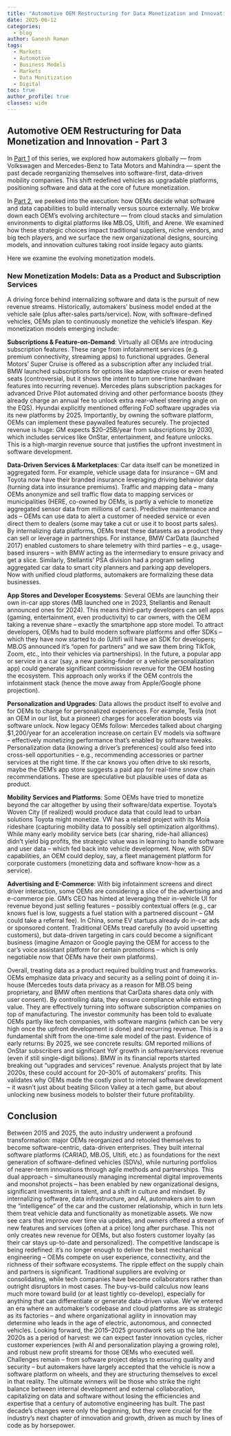 ```yaml
---
title: "Automotive OEM Restructuring for Data Monetization and Innovation - Part 3"
date: 2025-06-12
categories:
  - blog
author: Ganesh Raman
tags:
  - Markets
  - Automotive
  - Business Models
  - Markets
  - Data Monitization
  - Digital
toc: true
author_profile: true
classes: wide
---
```



##  Automotive OEM Restructuring for Data Monetization and Innovation - Part 3

In [Part 1](https://ganesh47.github.io/blog/Automotive-OEM-Restructuring-for-Data-Monetization-and-Innovation-Part-1/) of this series, we explored how automakers globally — from Volkswagen and Mercedes-Benz to Tata Motors and Mahindra — spent the past decade reorganizing themselves into software-first, data-driven mobility companies. This shift redefined vehicles as upgradable platforms, positioning software and data at the core of future monetization.

In [Part 2](https://ganesh47.github.io/blog/Automotive-OEM-Restructuring-for-Data-Monetization-and-Innovation-Part-2/), we peeked into the execution: how OEMs decide what software and data capabilities to build internally versus source externally. We brokw down each OEM’s evolving architecture — from cloud stacks and simulation environments to digital platforms like MB.OS, Ultifi, and Arene. We examined how these strategic choices impact traditional suppliers, niche vendors, and big tech players, and we surface the new organizational designs, sourcing models, and innovation cultures taking root inside legacy auto giants.

Here we examine the evolving monetization models.

### New Monetization Models: Data as a Product and Subscription Services

A driving force behind internalizing software and data is the pursuit of new revenue streams. Historically, automakers’ business model ended at the vehicle sale (plus after-sales parts/service). Now, with software-defined vehicles, OEMs plan to continuously monetize the vehicle’s lifespan. Key monetization models emerging include:

**Subscriptions & Feature-on-Demand**: Virtually all OEMs are introducing subscription features. These range from infotainment services (e.g. premium connectivity, streaming apps) to functional upgrades. General Motors’ Super Cruise is offered as a subscription after any included trial. BMW launched subscriptions for options like adaptive cruise or even heated seats (controversial, but it shows the intent to turn one-time hardware features into recurring revenue). Mercedes plans subscription packages for advanced Drive Pilot automated driving and other performance boosts (they already charge an annual fee to unlock extra rear-wheel steering angle on the EQS). Hyundai explicitly mentioned offering FoD software upgrades via its new platforms by 2025. Importantly, by owning the software platform, OEMs can implement these paywalled features securely. The projected revenue is huge: GM expects $20–25B/year from subscriptions by 2030, which includes services like OnStar, entertainment, and feature unlocks. This is a high-margin revenue source that justifies the upfront investment in software development.

**Data-Driven Services & Marketplaces**: Car data itself can be monetized in aggregated form. For example, vehicle usage data for insurance – GM and Toyota now have their branded insurance leveraging driving behavior data (turning data into insurance premiums). Traffic and mapping data – many OEMs anonymize and sell traffic flow data to mapping services or municipalities (HERE, co-owned by OEMs, is partly a vehicle to monetize aggregated sensor data from millions of cars). Predictive maintenance and ads – OEMs can use data to alert a customer of needed service or even direct them to dealers (some may take a cut or use it to boost parts sales). By internalizing data platforms, OEMs treat these datasets as a product they can sell or leverage in partnerships. For instance, BMW CarData (launched 2017) enabled customers to share telemetry with third parties – e.g., usage-based insurers – with BMW acting as the intermediary to ensure privacy and get a slice. Similarly, Stellantis’ PSA division had a program selling aggregated car data to smart city planners and parking app developers. Now with unified cloud platforms, automakers are formalizing these data businesses.

**App Stores and Developer Ecosystems**: Several OEMs are launching their own in-car app stores (MB launched one in 2023, Stellantis and Renault announced ones for 2024). This means third-party developers can sell apps (gaming, entertainment, even productivity) to car owners, with the OEM taking a revenue share – exactly the smartphone app store model. To attract developers, OEMs had to build modern software platforms and offer SDKs – which they have now started to do (Ultifi will have an SDK for developers; MB.OS announced it’s “open for partners” and we saw them bring TikTok, Zoom, etc., into their vehicles via partnerships). In the future, a popular app or service in a car (say, a new parking-finder or a vehicle personalization app) could generate significant commission revenue for the OEM hosting the ecosystem. This approach only works if the OEM controls the infotainment stack (hence the move away from Apple/Google phone projection).

**Personalization and Upgrades**: Data allows the product itself to evolve and for OEMs to charge for personalized experiences. For example, Tesla (not an OEM in our list, but a pioneer) charges for acceleration boosts via software unlock. Now legacy OEMs follow: Mercedes talked about charging $1,200/year for an acceleration increase on certain EV models via software – effectively monetizing performance that’s enabled by software tweaks. Personalization data (knowing a driver’s preferences) could also feed into cross-sell opportunities – e.g., recommending accessories or partner services at the right time. If the car knows you often drive to ski resorts, maybe the OEM’s app store suggests a paid app for real-time snow chain recommendations. These are speculative but plausible uses of data as product.

**Mobility Services and Platforms**: Some OEMs have tried to monetize beyond the car altogether by using their software/data expertise. Toyota’s Woven City (if realized) would produce data that could lead to urban solutions Toyota might monetize. VW has a related project with its Moia rideshare (capturing mobility data to possibly sell optimization algorithms). While many early mobility service bets (car sharing, ride-hail alliances) didn’t yield big profits, the strategic value was in learning to handle software and user data – which fed back into vehicle development. Now, with SDV capabilities, an OEM could deploy, say, a fleet management platform for corporate customers (monetizing data and software know-how as a service).

**Advertising and E-Commerce**: With big infotainment screens and direct driver interaction, some OEMs are considering a slice of the advertising and e-commerce pie. GM’s CEO has hinted at leveraging their in-vehicle UI for revenue beyond just selling features – possibly contextual offers (e.g., car knows fuel is low, suggests a fuel station with a partnered discount – GM could take a referral fee). In China, some EV startups already do in-car ads or sponsored content. Traditional OEMs tread carefully (to avoid upsetting customers), but data-driven targeting in cars could become a significant business (imagine Amazon or Google paying the OEM for access to the car’s voice assistant platform for certain promotions – which is only negotiable now that OEMs have their own platforms).

Overall, treating data as a product required building trust and frameworks. OEMs emphasize data privacy and security as a selling point of doing it in-house (Mercedes touts data privacy as a reason for MB.OS being proprietary, and BMW often mentions that CarData shares data only with user consent). By controlling data, they ensure compliance while extracting value. They are effectively turning into software subscription companies on top of manufacturing. The investor community has been told to evaluate OEMs partly like tech companies, with software margins (which can be very high once the upfront development is done) and recurring revenue. This is a fundamental shift from the one-time sale model of the past. Evidence of early returns: By 2025, we see concrete results: GM reported millions of OnStar subscribers and significant YoY growth in software/services revenue (even if still single-digit billions). BMW in its financial reports started breaking out “upgrades and services” revenue. Analysts project that by late 2020s, these could account for 20–30% of automakers’ profits. This validates why OEMs made the costly pivot to internal software development – it wasn’t just about beating Silicon Valley at a tech game, but about unlocking new business models to bolster their future profitability.

## Conclusion

Between 2015 and 2025, the auto industry underwent a profound transformation: major OEMs reorganized and retooled themselves to become software-centric, data-driven enterprises. They built internal software platforms (CARIAD, MB.OS, Ultifi, etc.) as foundations for the next generation of software-defined vehicles (SDVs), while nurturing portfolios of nearer-term innovations through agile methods and partnerships. This dual approach – simultaneously managing incremental digital improvements and moonshot projects – has been enabled by new organizational designs, significant investments in talent, and a shift in culture and mindset. By internalizing software, data infrastructure, and AI, automakers aim to own the “intelligence” of the car and the customer relationship, which in turn lets them treat vehicle data and functionality as monetizable assets. We now see cars that improve over time via updates, and owners offered a stream of new features and services (often at a price) long after purchase. This not only creates new revenue for OEMs, but also fosters customer loyalty (as their car stays up-to-date and personalized). The competitive landscape is being redefined: it’s no longer enough to deliver the best mechanical engineering – OEMs compete on user experience, connectivity, and the richness of their software ecosystems. The ripple effect on the supply chain and partners is significant. Traditional suppliers are evolving or consolidating, while tech companies have become collaborators rather than outright disruptors in most cases. The buy-vs-build calculus now leans much more toward build (or at least tightly co-develop), especially for anything that can differentiate or generate data-driven value. We’ve entered an era where an automaker’s codebase and cloud platforms are as strategic as its factories – and where organizational agility in innovation may determine who leads in the age of electric, autonomous, and connected vehicles. Looking forward, the 2015–2025 groundwork sets up the late 2020s as a period of harvest: we can expect faster innovation cycles, richer customer experiences (with AI and personalization playing a growing role), and robust new profit streams for those OEMs who executed well. Challenges remain – from software project delays to ensuring quality and security – but automakers have largely accepted that the vehicle is now a software platform on wheels, and they are structuring themselves to excel in that reality. The ultimate winners will be those who strike the right balance between internal development and external collaboration, capitalizing on data and software without losing the efficiencies and expertise that a century of automotive engineering has built. The past decade’s changes were only the beginning, but they were crucial for the industry’s next chapter of innovation and growth, driven as much by lines of code as by horsepower.